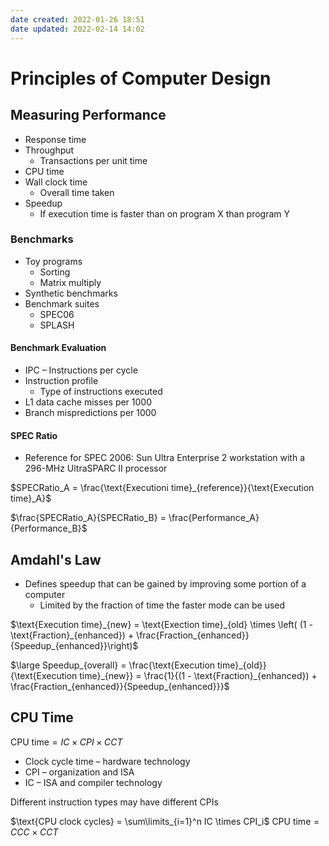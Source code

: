 ```yaml
---
date created: 2022-01-26 18:51
date updated: 2022-02-14 14:02
---
```


# Principles of Computer Design

## Measuring Performance

- Response time
- Throughput
  - Transactions per unit time
- CPU time
- Wall clock time
  - Overall time taken
- Speedup
  - If execution time is faster than on program X than program Y

### Benchmarks

- Toy programs
  - Sorting
  - Matrix multiply
- Synthetic benchmarks
- Benchmark suites
  - SPEC06
  - SPLASH

#### Benchmark Evaluation

- IPC – Instructions per cycle
- Instruction profile
  - Type of instructions executed
- L1 data cache misses per 1000
- Branch mispredictions per 1000

#### SPEC Ratio

- Reference for SPEC 2006: Sun Ultra Enterprise 2 workstation with a 296-MHz UltraSPARC II processor

$SPECRatio_A = \frac{\text{Executioni time}_{reference}}{\text{Execution time}_A}$

$\frac{SPECRatio_A}{SPECRatio_B} = \frac{Performance_A}{Performance_B}$

## Amdahl's Law

- Defines speedup that can be gained by improving some portion of a computer
  - Limited by the fraction of time the faster mode can be used

$\text{Execution time}_{new} = \text{Exection time}_{old} \times \left( (1 - \text{Fraction}_{enhanced}) + \frac{Fraction_{enhanced}}{Speedup_{enhanced}}\right)$

$\large Speedup_{overall} = \frac{\text{Execution time}_{old}}{\text{Execution time}_{new}} = \frac{1}{(1 - \text{Fraction}_{enhanced}) + \frac{Fraction_{enhanced}}{Speedup_{enhanced}}}$

## CPU Time

$\text{CPU time} = IC \times CPI \times CCT$

- Clock cycle time – hardware technology
- CPI – organization and ISA
- IC – ISA and compiler technology

Different instruction types may have different CPIs

$\text{CPU clock cycles} = \sum\limits_{i=1}^n IC \times CPI_i$
$\text{CPU time} = CCC \times CCT$
